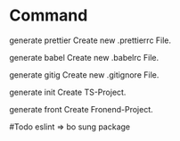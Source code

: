 # Command

generate    prettier                Create new .prettierrc File.

generate    babel                   Create new .babelrc File.

generate    gitig                   Create new .gitignore File.

generate    init  <project>         Create TS-Project.

generate    front <project>         Create Fronend-Project.

  
#Todo
eslint => bo sung package
